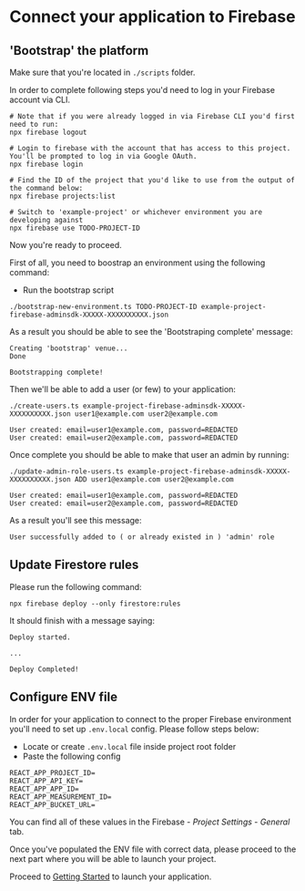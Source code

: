 # Connect your application to Firebase

## 'Bootstrap' the platform

Make sure that you're located in `./scripts` folder.

In order to complete following steps you'd need to log in your Firebase account
via CLI.

```
# Note that if you were already logged in via Firebase CLI you'd first need to run:
npx firebase logout

# Login to firebase with the account that has access to this project. You'll be prompted to log in via Google OAuth.
npx firebase login

# Find the ID of the project that you'd like to use from the output of the command below:
npx firebase projects:list

# Switch to 'example-project' or whichever environment you are developing against
npx firebase use TODO-PROJECT-ID
```

Now you're ready to proceed.

First of all, you need to boostrap an environment using the following command:

- Run the bootstrap script

```
./bootstrap-new-environment.ts TODO-PROJECT-ID example-project-firebase-adminsdk-XXXXX-XXXXXXXXXX.json
```

As a result you should be able to see the 'Bootstraping complete' message:

```
Creating 'bootstrap' venue...
Done

Bootstrapping complete!
```

Then we'll be able to add a user (or few) to your application:

```
./create-users.ts example-project-firebase-adminsdk-XXXXX-XXXXXXXXXX.json user1@example.com user2@example.com

User created: email=user1@example.com, password=REDACTED
User created: email=user2@example.com, password=REDACTED
```

Once complete you should be able to make that user an admin by running:

```
./update-admin-role-users.ts example-project-firebase-adminsdk-XXXXX-XXXXXXXXXX.json ADD user1@example.com user2@example.com

User created: email=user1@example.com, password=REDACTED
User created: email=user2@example.com, password=REDACTED
```

As a result you'll see this message:

```
User successfully added to ( or already existed in ) 'admin' role
```

## Update Firestore rules

Please run the following command:

```
npx firebase deploy --only firestore:rules
```

It should finish with a message saying:

```
Deploy started.

...

Deploy Completed!
```

## Configure ENV file

In order for your application to connect to the proper Firebase environment
you'll need to set up `.env.local` config. Please follow steps below:

- Locate or create `.env.local` file inside project root folder
- Paste the following config

```
REACT_APP_PROJECT_ID=
REACT_APP_API_KEY=
REACT_APP_APP_ID=
REACT_APP_MEASUREMENT_ID=
REACT_APP_BUCKET_URL=
```

You can find all of these values in the Firebase - _Project Settings_ -
_General_ tab.

Once you've populated the ENV file with correct data, please proceed to the next
part where you will be able to launch your project.

Proceed to [Getting Started](getting-started.md) to launch your application.
